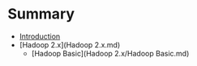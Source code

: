 # Summary

* [Introduction](README.md)
* [Hadoop 2.x](Hadoop 2.x.md)
  * [Hadoop Basic](Hadoop 2.x/Hadoop Basic.md)


